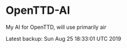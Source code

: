 # OpenTTD-AI
My AI for OpenTTD, will use primarily air

Latest backup: Sun Aug 25 18:33:01 UTC 2019
